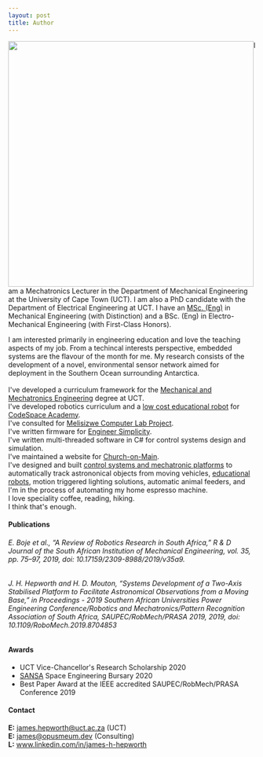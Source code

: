 ```yaml
---
layout: post
title: Author
---
```


<img src="/assests/james_hepworth.jpeg" style="width:500px;height:500px;float:left;">I am a Mechatronics Lecturer in the Department of Mechanical Engineering at the University of Cape Town (UCT). I am also a PhD candidate with the Department of Electrical Engineering at UCT. I have an [MSc. (Eng)](https://github.com/opus-meum/masters) in Mechanical Engineering (with Distinction) and a BSc. (Eng) in Electro-Mechanical Engineering (with First-Class Honors).

I am interested primarily in engineering education and love the teaching aspects of my job. From a techincal interests perspective, embedded systems are the flavour of the month for me. My research consists of the development of a novel, environmental sensor network aimed for deployment in the Southern Ocean surrounding Antarctica.<br><br>
I've developed a curriculum framework for the [Mechanical and Mechatronics Engineering](http://www.mecheng.uct.ac.za/mec/ug/bsc-elec-mech-eng) degree at UCT.<br>
I've developed robotics curriculum and a [low cost educational robot](https://i.imgur.com/zl1sJ1g.jpg) for [CodeSpace Academy](https://www.codespace.co.za).<br>
I've consulted for [Melisizwe Computer Lab Project](https://melisizwe.co.za).<br>
I've written firmware for [Engineer Simplicity](http://www.engineersimplicity.com).<br>
I've written multi-threaded software in C# for control systems design and simulation.<br>
I've maintained a website for [Church-on-Main](https://churchonmain.org.za).<br>
I've designed and built [control systems and mechatronic platforms](https://imgur.com/a/ePyzVF8) to automatically track astrononical objects from moving vehicles, [educational robots](https://imgur.com/a/t6GHrvK), motion triggered lighting solutions, automatic animal feeders, and I'm in the process of automating my home espresso machine.<br>
I love speciality coffee, reading, hiking.<br>
I think that's enough.

#### Publications
###### E. Boje et al., “A Review of Robotics Research in South Africa,” R & D Journal of the South African Institution of Mechanical Engineering, vol. 35, pp. 75–97, 2019, doi: 10.17159/2309-8988/2019/v35a9.
###### J. H. Hepworth and H. D. Mouton, “Systems Development of a Two-Axis Stabilised Platform to Facilitate Astronomical Observations from a Moving Base,” in Proceedings - 2019 Southern African Universities Power Engineering Conference/Robotics and Mechatronics/Pattern Recognition Association of South Africa, SAUPEC/RobMech/PRASA 2019, 2019, doi: 10.1109/RoboMech.2019.8704853

#### Awards
* UCT Vice-Chancellor's Research Scholarship 2020
* [SANSA](https://www.sansa.org.za) Space Engineering Bursary 2020
* Best Paper Award at the IEEE accredited SAUPEC/RobMech/PRASA Conference 2019

#### Contact
<div style = "text-align: justify;
  text-indent: 0em;
  text-justify: inter-word;">
  <strong>E:</strong> <a href="mailto:james.hepworth@uct.ac.za">james.hepworth@uct.ac.za</a> (UCT)<br>
  <strong>E:</strong> <a href="mailto:james@opusmeum.dev">james@opusmeum.dev</a> (Consulting)<br>
  <strong>L:</strong> <a href="www.linkedin.com/in/james-h-hepworth]"> www.linkedin.com/in/james-h-hepworth</a>
</div>




